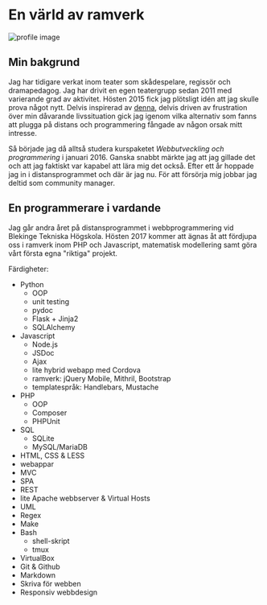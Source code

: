En värld av ramverk
==========================================

![profile image](img/me.jpg)

Min bakgrund
------------
Jag har tidigare verkat inom teater som skådespelare, regissör och dramapedagog. Jag har drivit en egen teatergrupp sedan 2011 med varierande grad av aktivitet. Hösten 2015 fick jag plötsligt idén att jag skulle prova något nytt. Delvis inspirerad av [denna](http://www.smbc-comics.com/?id=2722), delvis driven av frustration över min dåvarande livssituation gick jag igenom vilka alternativ som fanns att plugga på distans och programmering fångade av någon orsak mitt intresse.

Så började jag då alltså studera kurspaketet *Webbutveckling och programmering* i januari 2016. Ganska snabbt märkte jag att jag gillade det och att jag faktiskt var kapabel att lära mig det också. Efter ett år hoppade jag in i distansprogrammet och där är jag nu. För att försörja mig jobbar jag deltid som community manager.



En programmerare i vardande
---------------------------

Jag går andra året på distansprogrammet i webbprogrammering vid Blekinge Tekniska Högskola. Hösten 2017 kommer att ägnas åt att fördjupa oss i ramverk inom PHP och Javascript, matematisk modellering samt göra vårt första egna "riktiga" projekt.

Färdigheter:

* Python
    - OOP
    - unit testing
    - pydoc
    - Flask + Jinja2
    - SQLAlchemy
* Javascript
    - Node.js
    - JSDoc
    - Ajax
    - lite hybrid webapp med Cordova
    - ramverk: jQuery Mobile, Mithril, Bootstrap
    - templatespråk: Handlebars, Mustache
* PHP
    - OOP
    - Composer
    - PHPUnit
* SQL
    - SQLite
    - MySQL/MariaDB
* HTML, CSS & LESS
* webappar
* MVC
* SPA
* REST
* lite Apache webbserver & Virtual Hosts
* UML
* Regex
* Make
* Bash
    - shell-skript
    - tmux
* VirtualBox
* Git & Github
* Markdown
* Skriva för webben
* Responsiv webbdesign
